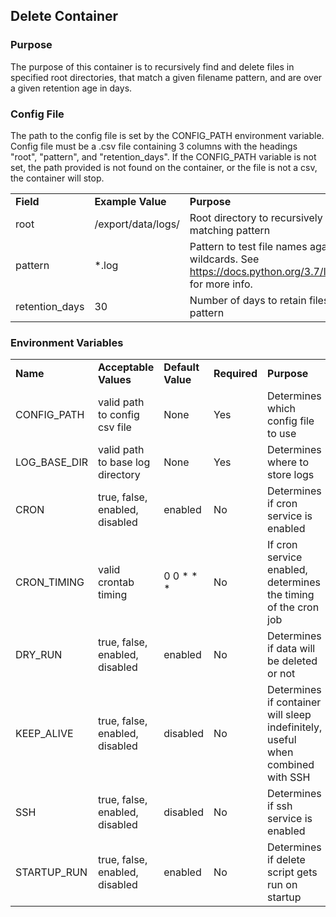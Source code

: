 ## Delete Container

### Purpose

The purpose of this container is to recursively find and delete files in specified root directories, that match a given filename pattern, and are over a given retention age in days.

### Config File
The path to the config file is set by the CONFIG_PATH environment variable.  Config file must be a .csv file containing 3 columns with the headings "root", "pattern", and "retention_days".  If the CONFIG_PATH variable is not set, the path provided is not found on the container, or the file is not a csv, the container will stop.
 
| | | | 
|:---  |:---  |:---  |
| **Field**   | **Example Value**   | **Purpose**   |
| root | /export/data/logs/	| Root directory to recursively scan for files matching pattern
| pattern | *.log | Pattern to test file names against, supports wildcards.  See https://docs.python.org/3.7/library/fnmatch.html for more info.
| retention_days | 30 | Number of days to retain files matching the pattern


### Environment Variables
| | | | | |
| --- | --- | --- | --- | --- |
| **Name** | **Acceptable Values** | **Default Value** | **Required** | **Purpose** |
| CONFIG_PATH | valid path to config csv file | None | Yes | Determines which config file to use | 
| LOG_BASE_DIR | valid path to base log directory | None | Yes | Determines where to store logs | 
| CRON | true, false, enabled, disabled | enabled | No | Determines if cron service is enabled | 
| CRON_TIMING | valid crontab timing | 0 0 * * * | No | If cron service enabled, determines the timing of the cron job |
| DRY_RUN | true, false, enabled, disabled | enabled | No | Determines if data will be deleted or not |
| KEEP_ALIVE | true, false, enabled, disabled | disabled | No | Determines if container will sleep indefinitely, useful when combined with SSH | 
| SSH | true, false, enabled, disabled | disabled | No | Determines if ssh service is enabled | 
| STARTUP_RUN | true, false, enabled, disabled | enabled | No | Determines if delete script gets run on startup |